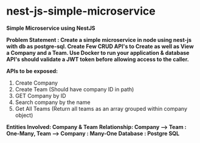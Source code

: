 # nest-js-simple-microservice
**Simple Microservice using NestJS**

**Problem Statement : Create a simple microservice in node using nest-js with db as postgre-sql. Create Few CRUD API's to Create as well as View a Company and a Team.
Use Docker to run your application & database
API's should validate a JWT token before allowing access to the caller.**

**APIs to be exposed:**
1. Create Company
2. Create Team (Should have company ID in path)
3. GET Company by ID
4. Search company by the name
5. Get All Teams (Return all teams as an array grouped within company object)


**Entities Involved: Company & Team**
**Relationship: Company --> Team : One-Many, Team --> Company : Many-One
Database : Postgre SQL**
